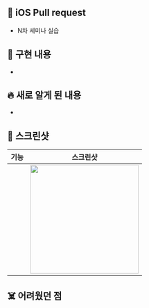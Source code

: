 ## 🍎 iOS Pull request

- N차 세미나 실습

## 🏓 구현 내용
-

<!--
```swift
넣고싶은 코드가 있다면 적어주세요
```
-->

## 🔥 새로 알게 된 내용
-

## 📸 스크린샷
|기능|스크린샷|
|:--:|:--:|
||<img src = "" width = "250">|

## ☠️ 어려웠던 점
